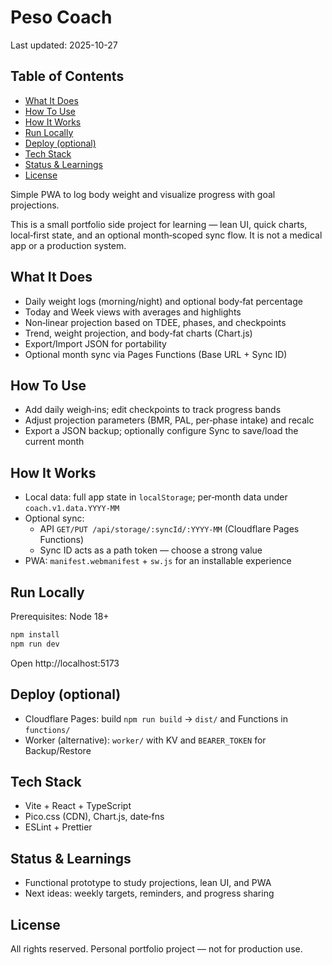 # Peso Coach

Last updated: 2025-10-27

## Table of Contents

<!-- TOC start -->
- [What It Does](#what-it-does)
- [How To Use](#how-to-use)
- [How It Works](#how-it-works)
- [Run Locally](#run-locally)
- [Deploy (optional)](#deploy-optional)
- [Tech Stack](#tech-stack)
- [Status & Learnings](#status-learnings)
- [License](#license)
<!-- TOC end -->

Simple PWA to log body weight and visualize progress with goal projections.

This is a small portfolio side project for learning — lean UI, quick charts, local‑first state, and an optional month‑scoped sync flow. It is not a medical app or a production system.

## What It Does
- Daily weight logs (morning/night) and optional body‑fat percentage
- Today and Week views with averages and highlights
- Non‑linear projection based on TDEE, phases, and checkpoints
- Trend, weight projection, and body‑fat charts (Chart.js)
- Export/Import JSON for portability
- Optional month sync via Pages Functions (Base URL + Sync ID)

## How To Use
- Add daily weigh‑ins; edit checkpoints to track progress bands
- Adjust projection parameters (BMR, PAL, per‑phase intake) and recalc
- Export a JSON backup; optionally configure Sync to save/load the current month

## How It Works
- Local data: full app state in `localStorage`; per‑month data under `coach.v1.data.YYYY-MM`
- Optional sync:
  - API `GET/PUT /api/storage/:syncId/:YYYY-MM` (Cloudflare Pages Functions)
  - Sync ID acts as a path token — choose a strong value
- PWA: `manifest.webmanifest` + `sw.js` for an installable experience

## Run Locally
Prerequisites: Node 18+

```bash
npm install
npm run dev
```

Open http://localhost:5173

## Deploy (optional)
- Cloudflare Pages: build `npm run build` → `dist/` and Functions in `functions/`
- Worker (alternative): `worker/` with KV and `BEARER_TOKEN` for Backup/Restore

## Tech Stack
- Vite + React + TypeScript
- Pico.css (CDN), Chart.js, date‑fns
- ESLint + Prettier

## Status & Learnings
- Functional prototype to study projections, lean UI, and PWA
- Next ideas: weekly targets, reminders, and progress sharing

## License
All rights reserved. Personal portfolio project — not for production use.

